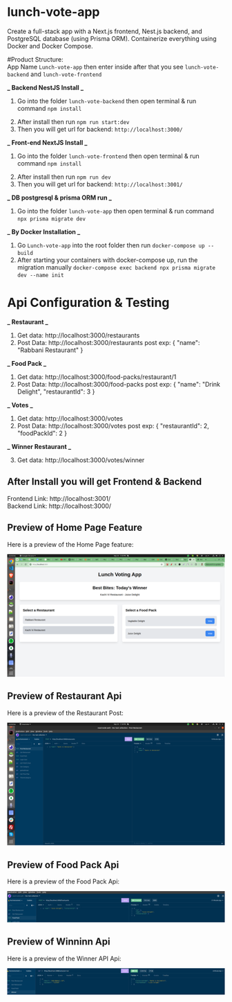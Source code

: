# lunch-vote-app

Create a full-stack app with a Next.js frontend, Nest.js backend, and PostgreSQL database (using Prisma ORM). Containerize everything using Docker and Docker Compose.

#Product Structure: <br>
App Name `Lunch-vote-app` then enter inside after that you see `lunch-vote-backend` and `lunch-vote-frontend`

**_ Backend NestJS Install _**

1. Go into the folder `lunch-vote-backend` then open terminal & run command `npm install`

2) After install then run `npm run start:dev`
3) Then you will get url for backend: `http://localhost:3000/`

**_ Front-end NextJS Install _**

1. Go into the folder `lunch-vote-frontend` then open terminal & run command `npm install`

2) After install then run `npm run dev`
3) Then you will get url for backend: `http://localhost:3001/`

**_ DB postgresql & prisma ORM run _**

1. Go into the folder `lunch-vote-app` then open terminal & run command `npx prisma migrate dev`

**_ By Docker Installation _**

1. Go `Lunch-vote-app` into the root folder then run `docker-compose up --build`
2. After starting your containers with docker-compose up, run the migration manually
   `docker-compose exec backend npx prisma migrate dev --name init`

# Api Configuration & Testing 

**_ Restaurant _**

1. Get data: http://localhost:3000/restaurants
2. Post Data: http://localhost:3000/restaurants
   post exp: { "name": "Rabbani Restaurant" }

**_ Food Pack _**

1. Get data: http://localhost:3000/food-packs/restaurant/1
2. Post Data: http://localhost:3000/food-packs
   post exp: {
   "name": "Drink Delight",
   "restaurantId": 3
   }

**_ Votes _**

1. Get data: http://localhost:3000/votes
2. Post Data: http://localhost:3000/votes
   post exp: {
   "restaurantId": 2,
   "foodPackId": 2
   }

**_ Winner Restaurant _**

3. Get data: http://localhost:3000/votes/winner


## After Install you will get Frontend & Backend  
Frontend Link: http://localhost:3001/ <br> 
Backend Link: http://localhost:3000/


## Preview of Home Page Feature

Here is a preview of the Home Page feature:

![Home Pack Feature](https://github.com/itjewel/lunch-vote-app/blob/main/screenshort/homePage.png)



## Preview of Restaurant Api

Here is a preview of the Restaurant Post:

![Post Restaurant Api](https://github.com/itjewel/lunch-vote-app/blob/main/screenshort/post_restaurant.png)


## Preview of Food Pack Api

Here is a preview of the Food Pack Api:

![Food Pack Api](https://github.com/itjewel/lunch-vote-app/blob/main/screenshort/foodPack.png)


## Preview of Winninn Api

Here is a preview of the Winner API Api:

![Winner Api](https://github.com/itjewel/lunch-vote-app/blob/main/screenshort/winner.png)

